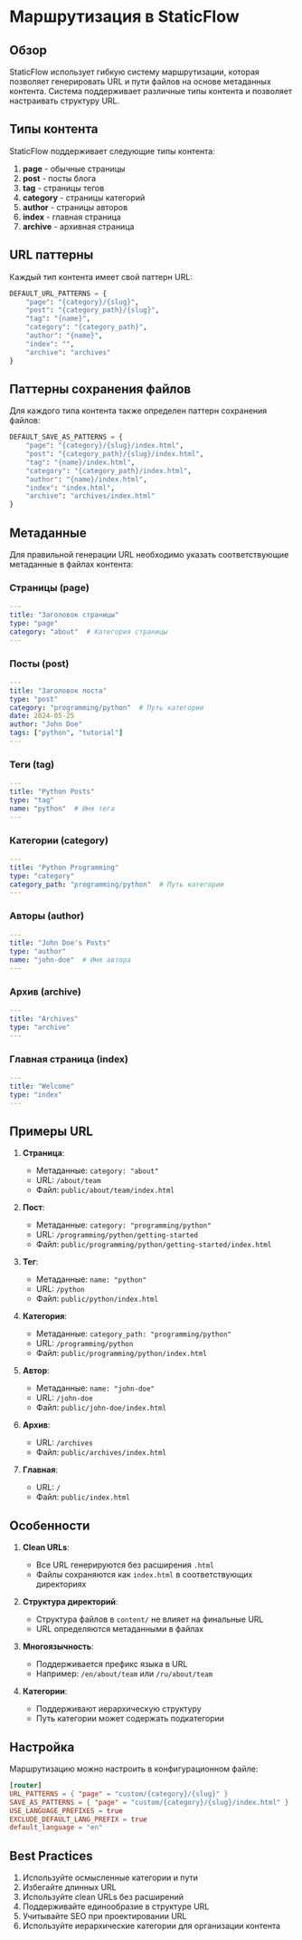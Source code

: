 # Маршрутизация в StaticFlow

## Обзор

StaticFlow использует гибкую систему маршрутизации, которая позволяет генерировать URL и пути файлов на основе метаданных контента. Система поддерживает различные типы контента и позволяет настраивать структуру URL.

## Типы контента

StaticFlow поддерживает следующие типы контента:

1. **page** - обычные страницы
2. **post** - посты блога
3. **tag** - страницы тегов
4. **category** - страницы категорий
5. **author** - страницы авторов
6. **index** - главная страница
7. **archive** - архивная страница

## URL паттерны

Каждый тип контента имеет свой паттерн URL:

```python
DEFAULT_URL_PATTERNS = {
    "page": "{category}/{slug}",                           
    "post": "{category_path}/{slug}",
    "tag": "{name}",
    "category": "{category_path}",
    "author": "{name}",
    "index": "",
    "archive": "archives"
}
```

## Паттерны сохранения файлов

Для каждого типа контента также определен паттерн сохранения файлов:

```python
DEFAULT_SAVE_AS_PATTERNS = {
    "page": "{category}/{slug}/index.html",  
    "post": "{category_path}/{slug}/index.html",
    "tag": "{name}/index.html",
    "category": "{category_path}/index.html",
    "author": "{name}/index.html",
    "index": "index.html",
    "archive": "archives/index.html"
}
```

## Метаданные

Для правильной генерации URL необходимо указать соответствующие метаданные в файлах контента:

### Страницы (page)
```yaml
---
title: "Заголовок страницы"
type: "page"
category: "about"  # Категория страницы
---
```

### Посты (post)
```yaml
---
title: "Заголовок поста"
type: "post"
category: "programming/python"  # Путь категории
date: 2024-05-25
author: "John Doe"
tags: ["python", "tutorial"]
---
```

### Теги (tag)
```yaml
---
title: "Python Posts"
type: "tag"
name: "python"  # Имя тега
---
```

### Категории (category)
```yaml
---
title: "Python Programming"
type: "category"
category_path: "programming/python"  # Путь категории
---
```

### Авторы (author)
```yaml
---
title: "John Doe's Posts"
type: "author"
name: "john-doe"  # Имя автора
---
```

### Архив (archive)
```yaml
---
title: "Archives"
type: "archive"
---
```

### Главная страница (index)
```yaml
---
title: "Welcome"
type: "index"
---
```

## Примеры URL

1. **Страница**:
   - Метаданные: `category: "about"`
   - URL: `/about/team`
   - Файл: `public/about/team/index.html`

2. **Пост**:
   - Метаданные: `category: "programming/python"`
   - URL: `/programming/python/getting-started`
   - Файл: `public/programming/python/getting-started/index.html`

3. **Тег**:
   - Метаданные: `name: "python"`
   - URL: `/python`
   - Файл: `public/python/index.html`

4. **Категория**:
   - Метаданные: `category_path: "programming/python"`
   - URL: `/programming/python`
   - Файл: `public/programming/python/index.html`

5. **Автор**:
   - Метаданные: `name: "john-doe"`
   - URL: `/john-doe`
   - Файл: `public/john-doe/index.html`

6. **Архив**:
   - URL: `/archives`
   - Файл: `public/archives/index.html`

7. **Главная**:
   - URL: `/`
   - Файл: `public/index.html`

## Особенности

1. **Clean URLs**:
   - Все URL генерируются без расширения `.html`
   - Файлы сохраняются как `index.html` в соответствующих директориях

2. **Структура директорий**:
   - Структура файлов в `content/` не влияет на финальные URL
   - URL определяются метаданными в файлах

3. **Многоязычность**:
   - Поддерживается префикс языка в URL
   - Например: `/en/about/team` или `/ru/about/team`

4. **Категории**:
   - Поддерживают иерархическую структуру
   - Путь категории может содержать подкатегории

## Настройка

Маршрутизацию можно настроить в конфигурационном файле:

```toml
[router]
URL_PATTERNS = { "page" = "custom/{category}/{slug}" }
SAVE_AS_PATTERNS = { "page" = "custom/{category}/{slug}/index.html" }
USE_LANGUAGE_PREFIXES = true
EXCLUDE_DEFAULT_LANG_PREFIX = true
default_language = "en"
```

## Best Practices

1. Используйте осмысленные категории и пути
2. Избегайте длинных URL
3. Используйте clean URLs без расширений
4. Поддерживайте единообразие в структуре URL
5. Учитывайте SEO при проектировании URL
6. Используйте иерархические категории для организации контента 